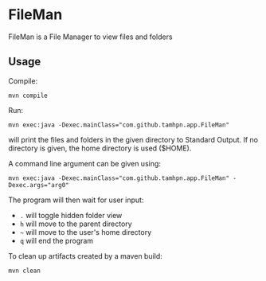 # FileMan

FileMan is a File Manager to view files and folders

## Usage
Compile:

`mvn compile`

Run:

`mvn exec:java -Dexec.mainClass="com.github.tamhpn.app.FileMan"`

will print the files and folders in the given directory to Standard Output. If no directory is given, the home directory is used ($HOME).

A command line argument can be given using:

`mvn exec:java -Dexec.mainClass="com.github.tamhpn.app.FileMan" -Dexec.args="arg0"`

The program will then wait for user input:
- `.` will toggle hidden folder view
- `h` will move to the parent directory
- `~` will move to the user's home directory
- `q` will end the program

To clean up artifacts created by a maven build:

`mvn clean`